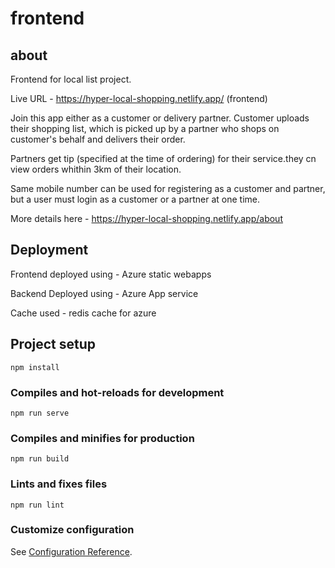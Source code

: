 # frontend
## about
Frontend for local list project.

Live URL - https://hyper-local-shopping.netlify.app/ (frontend)
  


Join this app either as a customer or delivery partner. Customer uploads their shopping list, which is picked up by a partner who shops on customer's behalf and delivers their order.

Partners get tip (specified at the time of ordering) for their service.they cn view orders whithin 3km of their location.

Same mobile number can be used for registering as a customer and partner, but a user must login as a customer or a partner at one time.

More details here - https://hyper-local-shopping.netlify.app/about

## Deployment

Frontend deployed using - Azure static webapps

Backend Deployed using - Azure App service

Cache used - redis cache for azure
## Project setup
```
npm install
```

### Compiles and hot-reloads for development
```
npm run serve
```

### Compiles and minifies for production
```
npm run build
```

### Lints and fixes files
```
npm run lint
```

### Customize configuration
See [Configuration Reference](https://cli.vuejs.org/config/).
